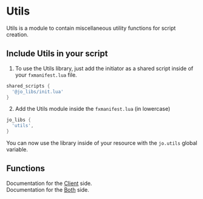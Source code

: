 # Utils

Utils is a module to contain miscellaneous utility functions for script creation.

## Include Utils in your script

1. To use the Utils library, just add the initiator as a shared script inside of your `fxmanifest.lua` file.
```lua
shared_scripts {
  '@jo_libs/init.lua'
}

```
2. Add the Utils module inside the `fxmanifest.lua` (in lowercase)
```lua
jo_libs {
  'utils',
}

```
You can now use the library inside of your resource with the `jo.utils` global variable.

## Functions

Documentation for the [Client](./client.md) side.  
Documentation for the [Both](./shared.md) side.  